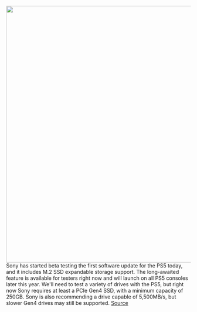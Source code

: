 <img src='https://cdn.vox-cdn.com/thumbor/rQSQXvMOLXDO2j1gafgB-7aqSz8=/0x0:2000x1325/1200x800/filters:focal(840x503:1160x823)/cdn.vox-cdn.com/uploads/chorus_image/image/69650006/ps5ssd1_1.5.jpg' width='700px' /><br/>
Sony has started beta testing the first software update for the PS5 today, and it includes M.2 SSD expandable storage support. The long-awaited feature is available for testers right now and will launch on all PS5 consoles later this year. We'll need to test a variety of drives with the PS5, but right now Sony requires at least a PCIe Gen4 SSD, with a minimum capacity of 250GB. Sony is also recommending a drive capable of 5,500MB/s, but slower Gen4 drives may still be supported.
<a href='https://www.theverge.com/22599710/ps5-playstation-5-m2-ssd-expandable-storage-how-to'> Source <a/>